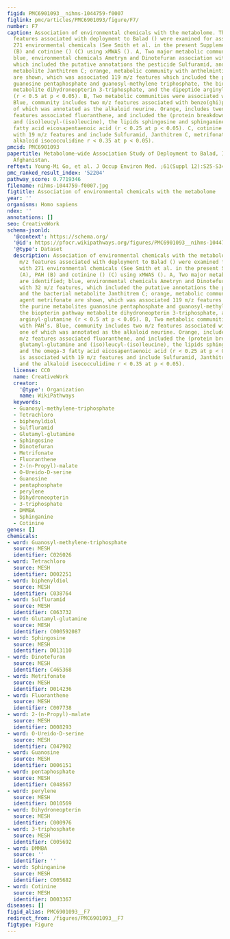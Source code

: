 ```yaml
---
figid: PMC6901093__nihms-1044759-f0007
figlink: pmc/articles/PMC6901093/figure/F7/
number: F7
caption: Association of environmental chemicals with the metabolome. The 1037 m/z
  features associated with deployment to Balad () were examined for association with
  271 environmental chemicals (See Smith et al. in the present Supplement) (A), PAH
  (B) and cotinine () (C) using xMWAS (). A, Two major metabolic communities are identified;
  blue, environmental chemicals Ametryn and Dinotefuran association with 32 m/z features,
  which included the putative annotations the pesticide Sulfuramid, and the bacterial
  metabolite Janthitrem C; orange, metabolic community with anthelmintic agent metrifonate
  are shown, which was associated 119 m/z features which included the purine metabolites
  guanosine pentaphosphate and guanosyl-methylene triphosphate, the biopterin pathway
  metabolite dihydroneopterin 3-triphosphate, and the dipeptide arginyl-glutamine
  (r < 0.5 at p < 0.05). B, Two metabolic communities were associated with PAH’s.
  Blue, community includes two m/z features associated with benzo(ghi)perylene, one
  of which was annotated as the alkaloid neurine. Orange, includes twenty-four m/z
  features associated fluoranthene, and included the (protein breakdown product glutamyl-glutamine
  and (iso)leucyl-(iso)leucine), the lipids sphingosine and sphinganine, and the omega-3
  fatty acid eicosapentaenoic acid (r < 0.25 at p < 0.05). C, cotinine is associated
  with 19 m/z features and include Sulfuramid, Janthitrem C, metrifonate, and the
  alkaloid isococculidine r < 0.35 at p < 0.05).
pmcid: PMC6901093
papertitle: Metabolome-wide Association Study of Deployment to Balad, Iraq or Bagram,
  Afghanistan.
reftext: Young-Mi Go, et al. J Occup Environ Med. ;61(Suppl 12):S25-S34.
pmc_ranked_result_index: '52204'
pathway_score: 0.7719346
filename: nihms-1044759-f0007.jpg
figtitle: Association of environmental chemicals with the metabolome
year: ''
organisms: Homo sapiens
ndex: ''
annotations: []
seo: CreativeWork
schema-jsonld:
  '@context': https://schema.org/
  '@id': https://pfocr.wikipathways.org/figures/PMC6901093__nihms-1044759-f0007.html
  '@type': Dataset
  description: Association of environmental chemicals with the metabolome. The 1037
    m/z features associated with deployment to Balad () were examined for association
    with 271 environmental chemicals (See Smith et al. in the present Supplement)
    (A), PAH (B) and cotinine () (C) using xMWAS (). A, Two major metabolic communities
    are identified; blue, environmental chemicals Ametryn and Dinotefuran association
    with 32 m/z features, which included the putative annotations the pesticide Sulfuramid,
    and the bacterial metabolite Janthitrem C; orange, metabolic community with anthelmintic
    agent metrifonate are shown, which was associated 119 m/z features which included
    the purine metabolites guanosine pentaphosphate and guanosyl-methylene triphosphate,
    the biopterin pathway metabolite dihydroneopterin 3-triphosphate, and the dipeptide
    arginyl-glutamine (r < 0.5 at p < 0.05). B, Two metabolic communities were associated
    with PAH’s. Blue, community includes two m/z features associated with benzo(ghi)perylene,
    one of which was annotated as the alkaloid neurine. Orange, includes twenty-four
    m/z features associated fluoranthene, and included the (protein breakdown product
    glutamyl-glutamine and (iso)leucyl-(iso)leucine), the lipids sphingosine and sphinganine,
    and the omega-3 fatty acid eicosapentaenoic acid (r < 0.25 at p < 0.05). C, cotinine
    is associated with 19 m/z features and include Sulfuramid, Janthitrem C, metrifonate,
    and the alkaloid isococculidine r < 0.35 at p < 0.05).
  license: CC0
  name: CreativeWork
  creator:
    '@type': Organization
    name: WikiPathways
  keywords:
  - Guanosyl-methylene-triphosphate
  - Tetrachloro
  - biphenyldiol
  - Sulfluramid
  - Glutamyl-glutamine
  - Sphingosine
  - Dinotefuran
  - Metrifonate
  - Fluoranthene
  - 2-(n-Propyl)-malate
  - O-Ureido-D-serine
  - Guanosine
  - pentaphosphate
  - perylene
  - Dihydroneopterin
  - 3-triphosphate
  - DMMBA
  - Sphinganine
  - Cotinine
genes: []
chemicals:
- word: Guanosyl-methylene-triphosphate
  source: MESH
  identifier: C026026
- word: Tetrachloro
  source: MESH
  identifier: D002251
- word: biphenyldiol
  source: MESH
  identifier: C038764
- word: Sulfluramid
  source: MESH
  identifier: C063732
- word: Glutamyl-glutamine
  source: MESH
  identifier: C000592087
- word: Sphingosine
  source: MESH
  identifier: D013110
- word: Dinotefuran
  source: MESH
  identifier: C465368
- word: Metrifonate
  source: MESH
  identifier: D014236
- word: Fluoranthene
  source: MESH
  identifier: C007738
- word: 2-(n-Propyl)-malate
  source: MESH
  identifier: D008293
- word: O-Ureido-D-serine
  source: MESH
  identifier: C047902
- word: Guanosine
  source: MESH
  identifier: D006151
- word: pentaphosphate
  source: MESH
  identifier: C048567
- word: perylene
  source: MESH
  identifier: D010569
- word: Dihydroneopterin
  source: MESH
  identifier: C000976
- word: 3-triphosphate
  source: MESH
  identifier: C005692
- word: DMMBA
  source: ''
  identifier: ''
- word: Sphinganine
  source: MESH
  identifier: C005682
- word: Cotinine
  source: MESH
  identifier: D003367
diseases: []
figid_alias: PMC6901093__F7
redirect_from: /figures/PMC6901093__F7
figtype: Figure
---
```

